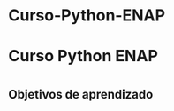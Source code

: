 # Curso-Python-ENAP
<html>
    <head>
        <meta charset="UTF-8">
        <title>Curso Python ENAP</title>
    </head>
    <body>
        <h1>Curso Python ENAP<h1>
	<h2>Objetivos de aprendizado<h2>
    </body>
</html>
